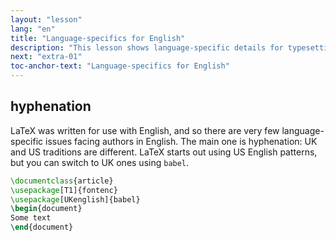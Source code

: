 ```yaml
---
layout: "lesson"
lang: "en"
title: "Language-specifics for English"
description: "This lesson shows language-specific details for typesetting text in English."
next: "extra-01"
toc-anchor-text: "Language-specifics for English"
---
```


## hyphenation

LaTeX was written for use with English, and so there are very few
language-specific issues facing authors in English. The main one
is hyphenation: UK and US traditions are different. LaTeX starts out
using US English patterns, but you can switch to UK ones using `babel`.

```latex
\documentclass{article}
\usepackage[T1]{fontenc}
\usepackage[UKenglish]{babel}
\begin{document}
Some text
\end{document}
```
